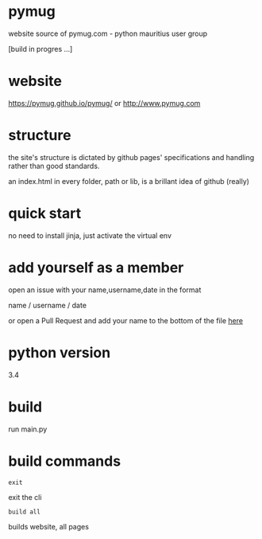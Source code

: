 # pymug
website source of pymug.com - python mauritius user group

[build in progres ...]

# website
https://pymug.github.io/pymug/ or http://www.pymug.com

# structure
the site's structure is dictated by github pages' specifications and handling rather than good standards.

an index.html in every folder, path or lib, is a brillant idea of github (really)

# quick start

no need to install jinja, just activate the virtual env

# add yourself as a member

open an issue with your name,username,date in the format

name / username / date

or open a Pull Request and add your name to the bottom of the file [here](https://github.com/pymug/pymug/blob/master/docs/data/members_basic/members.txt)

# python version 

3.4

# build

run main.py

# build commands

~~~
exit
~~~

exit the cli

~~~
build all
~~~

builds website, all pages


